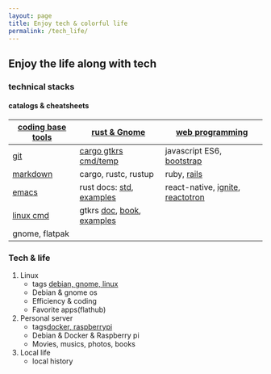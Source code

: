 ```yaml
---
layout: page
title: Enjoy tech & colorful life
permalink: /tech_life/
---
```

## Enjoy the life along with tech

### technical stacks

#### catalogs & cheatsheets

[coding base tools](/coding_base_tools)|[rust & Gnome](/coding_rust_gnome)| [web programming](/coding_web)
              -|                  -|           -
[git](http://rogerdudler.github.io/git-guide/) |[cargo gtkrs cmd/temp](https://gitlab.gnome.org/bilelmoussaoui/gtk-rust-template)| javascript ES6, [bootstrap](https://getbootstrap.com/docs/5.0/components/accordion/)
[markdown](https://guides.github.com/features/mastering-markdown/)|cargo, rustc, rustup| ruby, [rails](https://guides.rubyonrails.org/)
[emacs](http://idlesong.github.io/tech_life/2021/09/18/doom-emacs/)|rust docs: [std](https://doc.rust-lang.org/std/index.html), [examples](https://doc.rust-lang.org/stable/rust-by-example/)| react-native, [ignite](https://github.com/infinitered/ignite), [reactotron]()
[linux cmd](https://images.linoxide.com/linux-cheat-sheet.pdf) | gtkrs [doc](https://gtk-rs.org/), [book](https://gtk-rs.org/gtk4-rs/stable/latest/book/), [examples](https://github.com/gtk-rs/examples)|
  | gnome, flatpak|


### Tech & life
1. Linux
   - tags [debian, gnome, linux](http://idlesong.github.io/tags/)
   - Debian & gnome os
   - Efficiency & coding
   - Favorite apps(flathub)
1. Personal server
   - tags[docker, raspberrypi](http://idlesong.github.io/tags/)
   - Debian & Docker & Raspberry pi
   - Movies, musics, photos, books
1. Local life
   - local history
   
   

